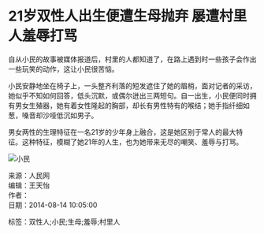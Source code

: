 # 21岁双性人出生便遭生母抛弃 屡遭村里人羞辱打骂

自从小民的故事被媒体报道后，村里的人都知道了，在路上遇到时一些孩子会作出一些玩笑的动作，这让小民很苦恼。

小民安静地坐在椅子上，一头整齐利落的短发遮住了她的眉梢，面对记者的采访，她似乎不知如何回答，低头沉默，或偶尔迸出三两短句。自一出生，小民便同时拥有男女生殖器，她有着女性隆起的胸部，却长有男性特有的喉结；她手指纤细如葱，嗓音却沙哑低沉如男子。

男女两性的生理特征在一名21岁的少年身上融合，这是她区别于常人的最大特征。这种特征，模糊了她21年的人生，也为她带来无尽的嘲笑、羞辱与打骂。

![小民](./W020140814365562014940.jpg)

来源：人民网  
编辑：王天怡  
作者：  
日期：2014-08-14 10:05:00

标签：双性人;小民;生母;羞辱;村里人